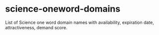 # science-oneword-domains
List of Science one word domain names with availability, expiration date, attractiveness, demand score.
